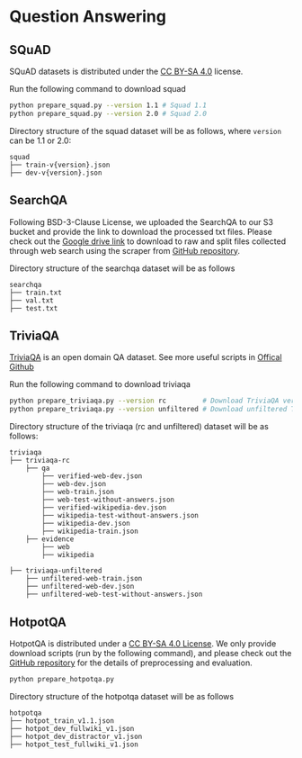 # Question Answering

## SQuAD
SQuAD datasets is distributed under the [CC BY-SA 4.0](http://creativecommons.org/licenses/by-sa/4.0/legalcode) license.

Run the following command to download squad

```bash
python prepare_squad.py --version 1.1 # Squad 1.1
python prepare_squad.py --version 2.0 # Squad 2.0
```

Directory structure of the squad dataset will be as follows, where `version` can be 1.1 or 2.0:
```
squad
├── train-v{version}.json
├── dev-v{version}.json
```
## SearchQA
Following BSD-3-Clause License, we uploaded the SearchQA to our S3 bucket and provide the link to download the processed txt files. Please check out the [Google drive link](https://drive.google.com/drive/u/0/folders/1kBkQGooNyG0h8waaOJpgdGtOnlb1S649) to download to raw and split files collected through web search using the scraper from [GitHub repository](https://github.com/nyu-dl/dl4ir-searchQA).

Directory structure of the searchqa dataset will be as follows
```
searchqa
├── train.txt
├── val.txt
├── test.txt
```

## TriviaQA
[TriviaQA](https://nlp.cs.washington.edu/triviaqa/) is an open domain QA dataset. See more useful scripts in [Offical Github](https://github.com/mandarjoshi90/triviaqa)

Run the following command to download triviaqa

```bash
python prepare_triviaqa.py --version rc         # Download TriviaQA version 1.0 for RC (2.5G)
python prepare_triviaqa.py --version unfiltered # Download unfiltered TriviaQA version 1.0 (604M)
```

Directory structure of the triviaqa (rc and unfiltered) dataset will be as follows:
```
triviaqa
├── triviaqa-rc
    ├── qa
        ├── verified-web-dev.json        
        ├── web-dev.json                   
        ├── web-train.json     
        ├── web-test-without-answers.json
        ├── verified-wikipedia-dev.json
        ├── wikipedia-test-without-answers.json
        ├── wikipedia-dev.json  
        ├── wikipedia-train.json
    ├── evidence
        ├── web
        ├── wikipedia

├── triviaqa-unfiltered
    ├── unfiltered-web-train.json
    ├── unfiltered-web-dev.json
    ├── unfiltered-web-test-without-answers.json
```

## HotpotQA
HotpotQA is distributed under a [CC BY-SA 4.0 License](https://creativecommons.org/licenses/by-sa/4.0/). We only provide download scripts (run by the following command), and please check out the [GitHub repository](https://github.com/hotpotqa/hotpot) for the details of preprocessing and evaluation.

```bash
python prepare_hotpotqa.py
```

Directory structure of the hotpotqa dataset will be as follows
```
hotpotqa
├── hotpot_train_v1.1.json
├── hotpot_dev_fullwiki_v1.json
├── hotpot_dev_distractor_v1.json
├── hotpot_test_fullwiki_v1.json
```
